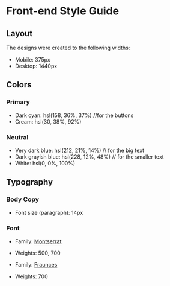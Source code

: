 # Front-end Style Guide

## Layout

The designs were created to the following widths:

- Mobile: 375px
- Desktop: 1440px

## Colors

### Primary

- Dark cyan: hsl(158, 36%, 37%) //for the buttons
- Cream: hsl(30, 38%, 92%)

### Neutral

- Very dark blue: hsl(212, 21%, 14%) // for the big text
- Dark grayish blue: hsl(228, 12%, 48%) // for the smaller text
- White: hsl(0, 0%, 100%)

## Typography

### Body Copy

- Font size (paragraph): 14px

### Font

- Family: [Montserrat](https://fonts.google.com/specimen/Montserrat)
- Weights: 500, 700

- Family: [Fraunces](https://fonts.google.com/specimen/Fraunces)
- Weights: 700
